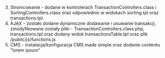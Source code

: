 3. Stronicowanie - dodane w kontrolerach TransactionControllers.class i SortingControllers.class oraz odpowiednio w widokach sorting.tpl oraz transactions.tpl
4. AJAX - zostało dodane dynamiczne dodawanie i usuwanie transakcji, zmodyfikowane zostały pliki - TransactionControllers.class.php, transactions.tpl oraz dodany widok transactionsTable.tpl oraz plik /public/js/functions.js
5. CMS - instalacja/konfiguracja CMS made simple oraz dodanie contentu "lorem ipsum"
